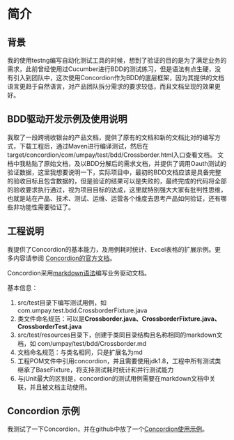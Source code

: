 # 简介

## 背景
我的使用testng编写自动化测试工具的时候，想到了验证的目的是为了满足业务的需求，此前曾经使用过Cucumber进行BDD的测试练习，但是语法有点生硬，没有引入到团队中，这次使用Concordion作为BDD的底层框架，因为其提供的文档语言更趋于自然语言，对产品团队拆分需求的要求较低，而且文档呈现的效果更好。

## BDD驱动开发示例及使用说明
我取了一段跨境收银台的产品文档，提供了原有的文档和新的文档比对的编写方式，下载工程后，通过Maven进行编译测试，然后在target/concordion/com/umpay/test/bdd/Crossborder.html入口查看文档。
文档中我粘贴了原始文档，及以BDD分解后的需求文档，并提供了调用Oauth测试的验证数据，这里我想要说明一下，实际项目中，最初的BDD文档应该是具备完整的验收目标且包含数据的，但是验证的结果可以是失败的，最终完成的代码将全部的验收要求执行通过，视为项目目标的达成，这里就特别强大大家有批判性思维，也就是站在产品、技术、测试、运维、运营各个维度去思考产品如何验证，还有哪些非功能性需要验证了。

## 工程说明
我提供了Concordion的基本能力，及用例耗时统计、Excel表格的扩展示例。更多内容请参阅
[Concordion的官方文档](http://concordion.org/tutorial/java/markdown/)。

Concordion采用[markdown语法](http://www.markdown.cn/)编写业务驱动文档。

基本信息：
1. src/test目录下编写测试用例，如com.umpay.test.bdd.CrossborderFixture.java
1. 类文件命名规范：可以是**Crossborder.java、CrossborderFixture.java、CrossborderTest.java**
1. src/test/resources目录下，创建于类同目录结构且名称相同的markdown文档，如 com/umpay/test/bdd/Crossborder.md
1. 文档命名规范：与类名相同，只是扩展名为md
1. 工程POM文件中引用concordion，并且需要使用jdk1.8，工程中所有测试类继承了BaseFixture，将支持测试耗时统计和并行测试能力
1. 与jUnit最大的区别是，concordion的测试用例需要在markdown文档中关联，并且被文档主动使用。

## Concordion 示例
我测试了一下Concordion，并在github中放了一个[Concordion使用示例](https://github.com/thomas0927/ConcordionDemo)。
